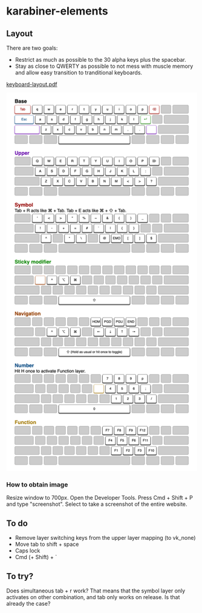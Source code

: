 # karabiner-elements

## Layout

There are two goals:

- Restrict as much as possible to the 30 alpha keys plus the spacebar.
- Stay as close to QWERTY as possible to not mess with muscle memory and allow easy transition to tranditional keyboards.
 
[keyboard-layout.pdf](keyboard-layout.pdf)

![keyboard-layout.png](keyboard-layout.png)

### How to obtain image

Resize window to 700px. Open the Developer Tools. Press Cmd + Shift + P and type "screenshot". Select to take a screenshot of the entire website.

## To do

- Remove layer switching keys from the upper layer mapping (to vk_none)
- Move tab to shift + space
- Caps lock
- Cmd (+ Shift) + `

## To try?

Does simultaneous tab + r work? That means that the symbol layer only activates on other combination, and tab only works on release. Is that already the case?
